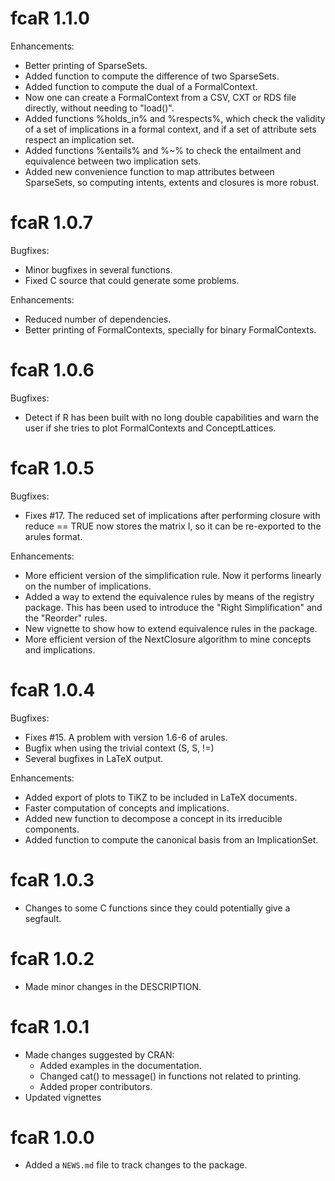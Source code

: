 # fcaR 1.1.0
 
Enhancements: 
* Better printing of SparseSets.
* Added function to compute the difference of two SparseSets.
* Added function to compute the dual of a FormalContext.
* Now one can create a FormalContext from a CSV, CXT or RDS file directly, without needing to "load()".
* Added functions %holds_in% and %respects%, which check the validity of a set of implications in a formal context, and if a set of attribute sets respect an implication set.
* Added functions %entails% and %~% to check the entailment and equivalence between two implication sets.
* Added new convenience function to map attributes between SparseSets, so computing intents, extents and closures is more robust.

# fcaR 1.0.7

Bugfixes:
* Minor bugfixes in several functions.
* Fixed C source that could generate some problems.

Enhancements:
* Reduced number of dependencies.
* Better printing of FormalContexts, specially for binary FormalContexts.

# fcaR 1.0.6
 
Bugfixes:
* Detect if R has been built with no long double capabilities and warn the user if she tries to plot FormalContexts and ConceptLattices.

# fcaR 1.0.5
 
Bugfixes:
* Fixes #17. The reduced set of implications after performing closure with reduce == TRUE now stores the matrix I, so it can be re-exported to the arules format.

Enhancements:
* More efficient version of the simplification rule. Now it performs linearly on the number of implications.
* Added a way to extend the equivalence rules by means of the registry package. This has been used to introduce the "Right Simplification" and the "Reorder" rules. 
* New vignette to show how to extend equivalence rules in the package.
* More efficient version of the NextClosure algorithm to mine concepts and implications.

# fcaR 1.0.4

Bugfixes:
* Fixes #15. A problem with version 1.6-6 of arules.
* Bugfix when using the trivial context (S, S, !=)
* Several bugfixes in LaTeX output.

Enhancements:
* Added export of plots to TiKZ to be included in LaTeX documents.
* Faster computation of concepts and implications.
* Added new function to decompose a concept in its irreducible components.
* Added function to compute the canonical basis from an ImplicationSet.

# fcaR 1.0.3

* Changes to some C functions since they could potentially give a segfault. 

# fcaR 1.0.2

* Made minor changes in the DESCRIPTION.

# fcaR 1.0.1

* Made changes suggested by CRAN:
  - Added examples in the documentation.
  - Changed cat() to message() in functions not related to printing.
  - Added proper contributors.
* Updated vignettes

# fcaR 1.0.0

* Added a `NEWS.md` file to track changes to the package.
